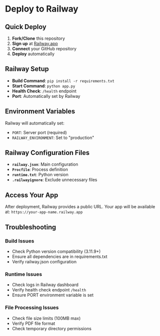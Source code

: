 # Deploy to Railway

## Quick Deploy

1. **Fork/Clone** this repository
2. **Sign up** at [Railway.app](https://railway.app)
3. **Connect** your GitHub repository
4. **Deploy** automatically

## Railway Setup

- **Build Command**: `pip install -r requirements.txt`
- **Start Command**: `python app.py`
- **Health Check**: `/health` endpoint
- **Port**: Automatically set by Railway

## Environment Variables

Railway will automatically set:
- `PORT`: Server port (required)
- `RAILWAY_ENVIRONMENT`: Set to "production"

## Railway Configuration Files

- **`railway.json`**: Main configuration
- **`Procfile`**: Process definition
- **`runtime.txt`**: Python version
- **`.railwayignore`**: Exclude unnecessary files

## Access Your App

After deployment, Railway provides a public URL.
Your app will be available at: `https://your-app-name.railway.app`

## Troubleshooting

### Build Issues
- Check Python version compatibility (3.11.9+)
- Ensure all dependencies are in requirements.txt
- Verify railway.json configuration

### Runtime Issues
- Check logs in Railway dashboard
- Verify health check endpoint `/health`
- Ensure PORT environment variable is set

### File Processing Issues
- Check file size limits (100MB max)
- Verify PDF file format
- Check temporary directory permissions
